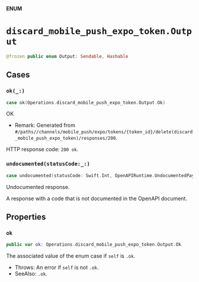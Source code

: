 **ENUM**

# `discard_mobile_push_expo_token.Output`

```swift
@frozen public enum Output: Sendable, Hashable
```

## Cases
### `ok(_:)`

```swift
case ok(Operations.discard_mobile_push_expo_token.Output.Ok)
```

OK

- Remark: Generated from `#/paths//channels/mobile_push/expo/tokens/{token_id}/delete(discard_mobile_push_expo_token)/responses/200`.

HTTP response code: `200 ok`.

### `undocumented(statusCode:_:)`

```swift
case undocumented(statusCode: Swift.Int, OpenAPIRuntime.UndocumentedPayload)
```

Undocumented response.

A response with a code that is not documented in the OpenAPI document.

## Properties
### `ok`

```swift
public var ok: Operations.discard_mobile_push_expo_token.Output.Ok
```

The associated value of the enum case if `self` is `.ok`.

- Throws: An error if `self` is not `.ok`.
- SeeAlso: `.ok`.
